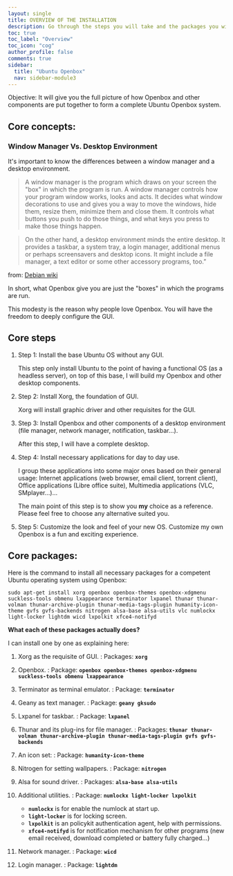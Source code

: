 ```yaml
---
layout: single
title: OVERVIEW OF THE INSTALLATION
description: Go through the steps you will take and the packages you will install.
toc: true
toc_label: "Overview"
toc_icon: "cog"
author_profile: false
comments: true
sidebar:
  title: "Ubuntu Openbox"
  nav: sidebar-module3
---
```


Objective: It will give you the full picture of how Openbox and other components are put together to form a complete Ubuntu Openbox system.

## Core concepts:
### Window Manager Vs. Desktop Environment

It's important to know the differences between a window manager and a desktop environment.

>A window manager is the program which draws on your screen the "box" in which the program is run. A window manager controls how your program window works, looks and acts. It decides what window decorations to use and gives you a way to move the windows, hide them, resize them, minimize them and close them. It controls what buttons you push to do those things, and what keys you press to make those things happen.

>On the other hand, a desktop environment minds the entire desktop. It provides a taskbar, a system tray, a login manager, additional menus or perhaps screensavers and desktop icons. It might include a file manager, a text editor or some other accessory programs, too.”

from: [Debian wiki](https://wiki.debian.org/Openbox/ "Openbox documentation on Debian's wiki")

In short, what Openbox give you are just the "boxes" in which the programs are run. 

This modesty is the reason why people love Openbox. You will have the freedom to deeply configure the GUI.

## Core steps

1. Step 1: Install the base Ubuntu OS without any GUI.

	This step only install Ubuntu to the point of having a functional OS (as a headless server), on top of this base, I will build my Openbox and other desktop components.

2. Step 2: Install Xorg, the foundation of GUI.

	Xorg will install graphic driver and other requisites for the GUI.

3. Step 3: Install Openbox and other components of a desktop environment (file manager, network manager, notification, taskbar...).  	

	After this step, I will have a complete desktop.

4. Step 4: Install necessary applications for day to day use.

	I group these applications into some major ones based on their general usage: Internet applications (web browser, email client, torrent client), Office applications (Libre office suite), Multimedia applications (VLC, SMplayer...)...

	The main point of this step is to show you **my** choice as a reference. Please feel free to choose any alternative suited you.

5. Step 5: Customize the look and feel of your new OS.
  Customize my own Openbox is a fun and exciting experience.

## Core packages:

Here is the command to install all necessary packages for a competent Ubuntu operating system using Openbox:

```
sudo apt-get install xorg openbox openbox-themes openbox-xdgmenu suckless-tools obmenu lxappearance terminator lxpanel thunar thunar-volman thunar-archive-plugin thunar-media-tags-plugin humanity-icon-theme gvfs gvfs-backends nitrogen alsa-base alsa-utils vlc numlockx light-locker lightdm wicd lxpolkit xfce4-notifyd
```

**What each of these packages actually does?**

I can install one by one as explaining here:

1. Xorg as the requisite of GUI.
:	Packages: **`xorg`**

2. Openbox.
: Package: **`openbox openbox-themes openbox-xdgmenu suckless-tools obmenu lxappearance`**

3. Terminator as terminal emulator.
: Package: **`terminator`**

4. Geany as text manager.
: Package: **`geany gksudo`**

5. Lxpanel for taskbar.
: Package: **`lxpanel`**

6. Thunar and its plug-ins for file manager.
: Packages: **`thunar thunar-volman thunar-archive-plugin thunar-media-tags-plugin gvfs gvfs-backends`**

7. An icon set:
: Package: **`humanity-icon-theme`**

8. Nitrogen for setting wallpapers.
: Package: **`nitrogen`**

9. Alsa for sound driver.
: Packages: **`alsa-base alsa-utils`**

10. Additional utilities.
: Package: **`numlockx light-locker lxpolkit`**  

	* **`numlockx`** is for enable the numlock at start up.
	* **`light-locker`** is for locking screen.  
	* **`lxpolkit`** is an policykit authentication agent, help with permissions.
	* **`xfce4-notifyd`** is for notification mechanism for other programs (new email received, download completed or battery fully charged...)

11. Network manager.
: Package: **`wicd`**

12. Login manager.
: Package: **`lightdm`**
